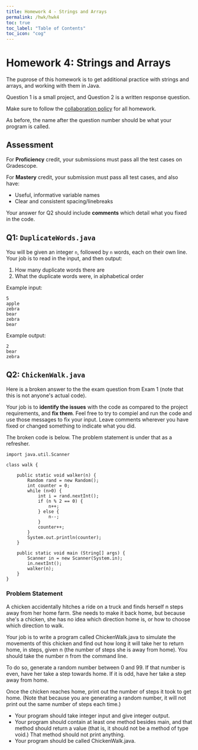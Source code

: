```yaml
---
title: Homework 4 - Strings and Arrays
permalink: /hwk/hwk4
toc: true
toc_label: "Table of Contents"
toc_icon: "cog"
---
```


# Homework 4: Strings and Arrays

The puprose of this homework is to get additional practice with strings and arrays, and working with them in Java. 

Question 1 is a small project, and Question 2 is a written response question.

Make sure to follow the [collaboration policy][collab] for all homework.

As before, the name after the question number should be what your program is called. 

## Assessment

For **Proficiency** credit, your submissions must pass all the test cases on Gradescope.

For **Mastery** credit, your submission must pass all test cases, and also have:

- Useful, informative variable names 
- Clear and consistent spacing/linebreaks

Your answer for Q2 should include **comments** which detail what you fixed in the code. 

## Q1: `DuplicateWords.java`


You will be given an integer `n`, followed by `n` words, each on their own line. Your job is to read in the input, and then output:

1. How many duplicate words there are
2. What the duplicate words were, in alphabetical order

Example input:

```
5
apple
zebra
bear
zebra
bear
```

Example output:

```
2
bear
zebra
```

[collab]: https://alackles.github.io/CMSC-150-WT-23/syllabus/#collaboration-and-plagiarism

## Q2: `ChickenWalk.java`

Here is a broken answer to the the exam question from Exam 1 (note that this is not anyone's actual code). 

Your job is to **identify the issues** with the code as compared to the project requirements, and **fix them**. Feel free to try to compiel and run the code and use those messages to fix your input. Leave comments wherever you have fixed or changed something to indicate what you did. 

The broken code is below. The problem statement is under that as a refresher. 

```
import java.util.Scanner

class walk {

    public static void walker(n) {
        Random rand = new Random();
        int counter = 0;
        while (n>0) {
            int i = rand.nextInt();
            if (n % 2 == 0) {
                n++;
            } else {
                n--;
            }
            counter++;
        }
        System.out.println(counter);
    }
    
    public static void main (String[] args) {
        Scanner in = new Scanner(System.in);
        in.nextInt();
        walker(n);
    }
}

```

### Problem Statement

A chicken accidentally hitches a ride on a truck and finds herself n steps away from her home farm. She needs to make it back home, but because she's a chicken, she has no idea which direction home is, or how to choose which direction to walk.

Your job is to write a program called ChickenWalk.java to simulate the movements of this chicken and find out how long it will take her to return home, in steps, given n (the number of steps she is away from home). You should take the number n from the command line.

To do so, generate a random number between 0 and 99. If that number is even, have her take a step towards home. If it is odd, have her take a step away from home.

Once the chicken reaches home, print out the number of steps it took to get home. (Note that because you are generating a random number, it will not print out the same number of steps each time.)

- Your program should take integer input and give integer output.
- Your program should contain at least one method besides main, and that method should return a value (that is, it should not be a method of type void.) That method should not print anything.
- Your program should be called ChickenWalk.java.

[collab]: https://alackles.github.io/CMSC-150-WT-23/syllabus/#collaboration-and-plagiarism